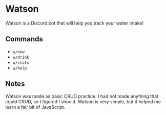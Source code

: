 # Watson
Watson is a Discord bot that will help you track your water intake!

## Commands
 * `w/new`
 * `w/drink`
 * `w/stats`
 * `w/help`

## Notes
Watson was made as basic CRUD practice. I had not made anything that could CRUD, so I figured I should. Watson is very simple, but it helped me learn a fair bit of JavaScript.